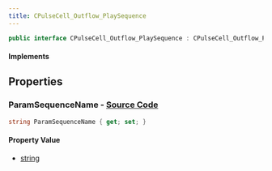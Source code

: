 ```yaml
---
title: CPulseCell_Outflow_PlaySequence
---
```


```csharp
public interface CPulseCell_Outflow_PlaySequence : CPulseCell_Outflow_PlaySceneBase, CPulseCell_BaseYieldingInflow, CPulseCell_BaseFlow, CPulseCell_Base, ISchemaClass<CPulseCell_Base>, ISchemaClass<CPulseCell_BaseFlow>, ISchemaClass<CPulseCell_BaseYieldingInflow>, ISchemaClass<CPulseCell_Outflow_PlaySceneBase>, ISchemaClass<CPulseCell_Outflow_PlaySequence>, ISchemaField, ISchemaClass, INativeHandle
```

#### Implements

## Properties

### **ParamSequenceName** - [Source Code](https://github.com/swiftly-solution/swiftlys2/blob/main/managed/src/SwiftlyS2.Generated/Schemas/Interfaces/CPulseCell_Outflow_PlaySequence.cs#L16)

```csharp
string ParamSequenceName { get; set; }
```

#### Property Value

- [string](https://learn.microsoft.com/dotnet/api/system.string)

